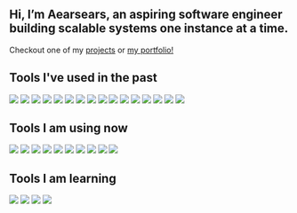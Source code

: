 ## Hi, I’m Aearsears, an aspiring software engineer building scalable systems one instance at a time.

Checkout one of my [projects](https://maple-exchange.netlify.app/) or [my portfolio!](https://aearsears.github.io/)

## Tools I've used in the past
<img src="https://img.shields.io/badge/-Python-blue?style=flat&logo=python&logoColor=white"> <img src="http://img.shields.io/badge/-Java-F89820?style=flat&logo=java&logoColor=white"> <img src="https://img.shields.io/badge/-C-659ad2?style=flat&logo=c%2B%2B&logoColor=ffffff"> <img src="https://img.shields.io/badge/-JavaScript-eed718?style=flat&logo=javascript&logoColor=ffffff"> <img src="https://img.shields.io/badge/-NodeJs-3C873A?style=flat&logo=Node.js&logoColor=white"> <img src="https://img.shields.io/badge/-ExpressJs-787878?style=flat"> <img src="https://img.shields.io/badge/-NextJs-fff?style=flat&logo=next.js&logoColor=000"> <img src = "https://img.shields.io/badge/-HTML5-E34F26?style=flat&logo=html5&logoColor=white"> <img src = "https://img.shields.io/badge/-CSS3-1572B6?style=flat&logo=css3&logoColor=white"> <img src="https://img.shields.io/badge/-Sass-cc6699?style=flat&logo=sass&logoColor=ffffff"> <img src="https://img.shields.io/badge/-Bootstrap-563D7C?style=flat&logo=bootstrap&logoColor=white"> <img src="https://img.shields.io/badge/-Material Design-lightgrey?style=flat&logo=materialdesign&logoColor=white"> <img src="http://img.shields.io/badge/-Heroku-430098?style=flat&logo=heroku&logoColor=white"> <img src="http://img.shields.io/badge/-Vercel-black?style=flat&logo=vercel&logoColor=white"> <img src="http://img.shields.io/badge/-Netlify-blue?style=flat&logo=netlify&logoColor=white"> <img src="http://img.shields.io/badge/-Amazon AWS-F89820?style=flat&logo=amazonaws&logoColor=white">

## Tools I am using now
<img src="https://img.shields.io/badge/-React-blue?style=flat&logo=react&logoColor=white"> <img src = "https://img.shields.io/badge/-Angular-red?style=flat&logo=angular&logoColor=white"> <img src="https://img.shields.io/badge/-Typescript-3178C6?style=flat&logo=typescript&logoColor=ffffff"> <img src="https://img.shields.io/badge/-GraphQL-e535ab?style=flat&logo=graphql&logoColor=FFFFFF"> <img src="https://img.shields.io/badge/-TypeORM-5A0FC8?style=flat"> <img src="https://img.shields.io/badge/-PostgreSQL-blue?style=flat&logo=postgresql&logoColor=white"> <img src="https://img.shields.io/badge/django-%23092E20.svg?style=flat&logo=django&logoColor=white"> <img src="https://img.shields.io/badge/-SQLite-blue?style=flat&logo=sqlite&logoColor=white"> <img src="http://img.shields.io/badge/-VS%20Code-007ACC?style=flat&logo=visual%20studio%20code&logoColor=white"> <img src="http://img.shields.io/badge/-Git-F1502F?style=flat&logo=git&logoColor=FFFFFF">



## Tools I am learning
<img src="https://img.shields.io/badge/-Haskell-blueviolet?style=flat&logo=Haskell&logoColor=white"> <img src="https://img.shields.io/badge/-MongoDB-4DB33D?style=flat&logo=mongodb&logoColor=FFFFFF"> <img src="https://img.shields.io/badge/-Vim-4DB33D?style=flat&logo=vim&logoColor=FFFFFF"> <img src="https://img.shields.io/badge/-Rust-black?style=flat&logo=rust&logoColor=FFFFFF">


<!---
Aearsears/Aearsears is a ✨ special ✨ repository because its `README.md` (this file) appears on your GitHub profile.
You can click the Preview link to take a look at your changes.
--->
